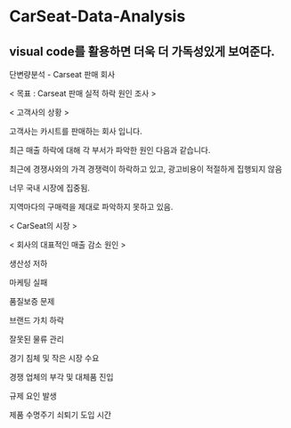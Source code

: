 # CarSeat-Data-Analysis

## visual code를 활용하면 더욱 더 가독성있게 보여준다.

단변량분석 - Carseat 판매 회사

< 목표 : Carseat 판매 실적 하락 원인 조사 >

< 고객사의 상황 >

고객사는 카시트를 판매하는 회사 입니다.

최근 매출 하락에 대해 각 부서가 파악한 원인 다음과 같습니다.

최근에 경쟁사와의 가격 경쟁력이 하락하고 있고, 광고비용이 적절하게 집행되지 않음

너무 국내 시장에 집중됨.

지역마다의 구매력을 제대로 파악하지 못하고 있음.


< CarSeat의 시장 >

< 회사의 대표적인 매출 감소 원인 >

생산성 저하

마케팅 실패

품질보증 문제

브랜드 가치 하락

잘못된 물류 관리

경기 침체 및 작은 시장 수요

경쟁 업체의 부각 및 대체품 진입

규제 요인 발생


제품 수명주기 쇠퇴기 도입
시간
